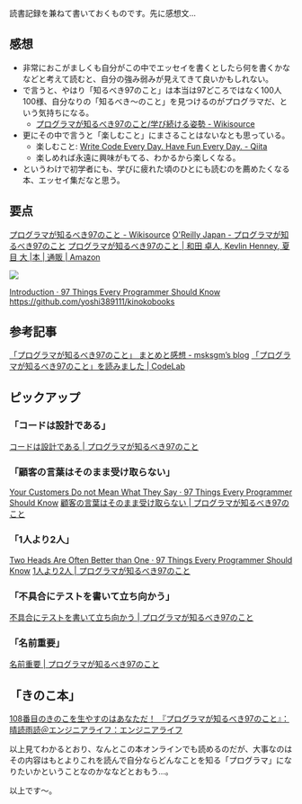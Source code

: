 読書記録を兼ねて書いておくものです。先に感想文...

## 感想
- 非常におこがましくも自分がこの中でエッセイを書くとしたら何を書くかななどと考えて読むと、自分の強み弱みが見えてきて良いかもしれない。
- で言うと、やはり「知るべき97のこと」は本当は97どころではなく100人100様、自分なりの「知るべき～のこと」を見つけるのがプログラマだ、という気持ちになる。
    - [プログラマが知るべき97のこと/学び続ける姿勢 - Wikisource](https://ja.wikisource.org/wiki/%E3%83%97%E3%83%AD%E3%82%B0%E3%83%A9%E3%83%9E%E3%81%8C%E7%9F%A5%E3%82%8B%E3%81%B9%E3%81%8D97%E3%81%AE%E3%81%93%E3%81%A8/%E5%AD%A6%E3%81%B3%E7%B6%9A%E3%81%91%E3%82%8B%E5%A7%BF%E5%8B%A2)
- 更にその中で言うと「楽しむこと」にまさることはないなとも思っている。
    - 楽しむこと: [Write Code Every Day. Have Fun Every Day. - Qiita](https://qiita.com/e99h2121/items/be3a2399a4655baba40f)
    - 楽しめれば永遠に興味がもてる、わかるから楽しくなる。
- というわけで初学者にも、学びに疲れた頃のひとにも読むのを薦めたくなる本、エッセイ集だなと思う。



## 要点

[プログラマが知るべき97のこと - Wikisource](https://ja.wikisource.org/wiki/%E3%83%97%E3%83%AD%E3%82%B0%E3%83%A9%E3%83%9E%E3%81%8C%E7%9F%A5%E3%82%8B%E3%81%B9%E3%81%8D97%E3%81%AE%E3%81%93%E3%81%A8)
[O'Reilly Japan - プログラマが知るべき97のこと](https://www.oreilly.co.jp/books/9784873114798/)
[プログラマが知るべき97のこと | 和田 卓人, Kevlin Henney, 夏目 大 |本 | 通販 | Amazon](https://www.amazon.co.jp/dp/4873114799)

![](https://www.oreilly.co.jp/books/images/picture978-4-87311-479-8.gif)

[Introduction · 97 Things Every Programmer Should Know](https://97-things-every-x-should-know.gitbooks.io/97-things-every-programmer-should-know/content/en/)
https://github.com/yoshi389111/kinokobooks

## 参考記事

[「プログラマが知るべき97のこと」 まとめと感想 - msksgm’s blog](https://msksgm.hatenablog.com/entry/2021/02/14/160400)
[「プログラマが知るべき97のこと」を読みました | CodeLab](https://codelab.website/programmer-97things/)


## ピックアップ

### 「コードは設計である」

[コードは設計である | プログラマが知るべき97のこと](https://ja.wikisource.org/wiki/%E3%83%97%E3%83%AD%E3%82%B0%E3%83%A9%E3%83%9E%E3%81%8C%E7%9F%A5%E3%82%8B%E3%81%B9%E3%81%8D97%E3%81%AE%E3%81%93%E3%81%A8/%E3%82%B3%E3%83%BC%E3%83%89%E3%81%AF%E8%A8%AD%E8%A8%88%E3%81%A7%E3%81%82%E3%82%8B)

### 「顧客の言葉はそのまま受け取らない」
[Your Customers Do not Mean What They Say · 97 Things Every Programmer Should Know](https://97-things-every-x-should-know.gitbooks.io/97-things-every-programmer-should-know/content/en/thing_97/)
[顧客の言葉はそのまま受け取らない | プログラマが知るべき97のこと](https://ja.wikisource.org/wiki/%E3%83%97%E3%83%AD%E3%82%B0%E3%83%A9%E3%83%9E%E3%81%8C%E7%9F%A5%E3%82%8B%E3%81%B9%E3%81%8D97%E3%81%AE%E3%81%93%E3%81%A8/%E9%A1%A7%E5%AE%A2%E3%81%AE%E8%A8%80%E8%91%89%E3%81%AF%E3%81%9D%E3%81%AE%E3%81%BE%E3%81%BE%E5%8F%97%E3%81%91%E5%8F%96%E3%82%89%E3%81%AA%E3%81%84)

### 「1人より2人」

[Two Heads Are Often Better than One · 97 Things Every Programmer Should Know](https://97-things-every-x-should-know.gitbooks.io/97-things-every-programmer-should-know/content/en/thing_85/)
[1人より2人 | プログラマが知るべき97のこと](https://ja.wikisource.org/wiki/%E3%83%97%E3%83%AD%E3%82%B0%E3%83%A9%E3%83%9E%E3%81%8C%E7%9F%A5%E3%82%8B%E3%81%B9%E3%81%8D97%E3%81%AE%E3%81%93%E3%81%A8/1%E4%BA%BA%E3%82%88%E3%82%8A2%E4%BA%BA)

### 「不具合にテストを書いて立ち向かう」

[不具合にテストを書いて立ち向かう | プログラマが知るべき97のこと](https://ja.wikisource.org/wiki/%E3%83%97%E3%83%AD%E3%82%B0%E3%83%A9%E3%83%9E%E3%81%8C%E7%9F%A5%E3%82%8B%E3%81%B9%E3%81%8D97%E3%81%AE%E3%81%93%E3%81%A8/%E4%B8%8D%E5%85%B7%E5%90%88%E3%81%AB%E3%83%86%E3%82%B9%E3%83%88%E3%82%92%E6%9B%B8%E3%81%84%E3%81%A6%E7%AB%8B%E3%81%A1%E5%90%91%E3%81%8B%E3%81%86)

### 「名前重要」

[名前重要 | プログラマが知るべき97のこと](https://ja.wikisource.org/wiki/%E3%83%97%E3%83%AD%E3%82%B0%E3%83%A9%E3%83%9E%E3%81%8C%E7%9F%A5%E3%82%8B%E3%81%B9%E3%81%8D97%E3%81%AE%E3%81%93%E3%81%A8/%E5%90%8D%E5%89%8D%E9%87%8D%E8%A6%81)


## 「きのこ本」
[108番目のきのこを生やすのはあなただ！ 『プログラマが知るべき97のこと』：晴読雨読＠エンジニアライフ：エンジニアライフ](https://el.jibun.atmarkit.co.jp/bookshelf/2010/12/post-e0e0.html)

以上見てわかるとおり、なんとこの本オンラインでも読めるのだが、大事なのはその内容はもとよりこれを読んで自分ならどんなことを知る「プログラマ」になりたいかということなのかななどとおもう...。

以上です～。
